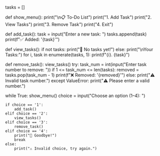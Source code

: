 tasks = []

def show_menu():
    print("\n📋 To-Do List")
    print("1. Add Task")
    print("2. View Tasks")
    print("3. Remove Task")
    print("4. Exit")

def add_task():
    task = input("Enter a new task: ")
    tasks.append(task)
    print(f"✅ Added: '{task}'")

def view_tasks():
    if not tasks:
        print("🔸 No tasks yet!")
    else:
        print("\nYour Tasks:")
        for i, task in enumerate(tasks, 1):
            print(f"{i}. {task}")

def remove_task():
    view_tasks()
    try:
        task_num = int(input("Enter task number to remove: "))
        if 1 <= task_num <= len(tasks):
            removed = tasks.pop(task_num - 1)
            print(f"❌ Removed: '{removed}'")
        else:
            print("⚠️ Invalid task number.")
    except ValueError:
        print("⚠️ Please enter a valid number.")

while True:
    show_menu()
    choice = input("Choose an option (1–4): ")

    if choice == '1':
        add_task()
    elif choice == '2':
        view_tasks()
    elif choice == '3':
        remove_task()
    elif choice == '4':
        print("👋 Goodbye!")
        break
    else:
        print("⚠️ Invalid choice, try again.")
